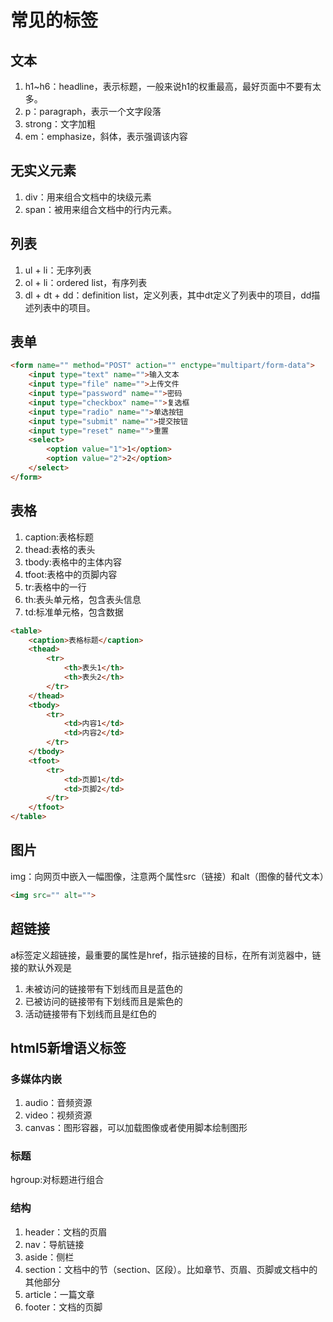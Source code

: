 # 常见的标签

## 文本

1. h1~h6：headline，表示标题，一般来说h1的权重最高，最好页面中不要有太多。
2. p：paragraph，表示一个文字段落
3. strong：文字加粗
4. em：emphasize，斜体，表示强调该内容

## 无实义元素

1. div：用来组合文档中的块级元素
2. span：被用来组合文档中的行内元素。

## 列表

1. ul + li：无序列表
2. ol + li：ordered list，有序列表
3. dl + dt + dd：definition list，定义列表，其中dt定义了列表中的项目，dd描述列表中的项目。

## 表单

```html
<form name="" method="POST" action="" enctype="multipart/form-data">
    <input type="text" name="">输入文本
    <input type="file" name="">上传文件
    <input type="password" name="">密码
    <input type="checkbox" name="">复选框
    <input type="radio" name="">单选按钮
    <input type="submit" name="">提交按钮
    <input type="reset" name="">重置
    <select>
        <option value="1">1</option>
        <option value="2">2</option>
    </select>
</form>
```

## 表格

1. caption:表格标题
2. thead:表格的表头
3. tbody:表格中的主体内容
4. tfoot:表格中的页脚内容
5. tr:表格中的一行
6. th:表头单元格，包含表头信息
7. td:标准单元格，包含数据

```html
<table>
    <caption>表格标题</caption>
    <thead>
        <tr>
            <th>表头1</th>
            <th>表头2</th>
        </tr>
    </thead>
    <tbody>
        <tr>
            <td>内容1</td>
            <td>内容2</td>
        </tr>
    </tbody>
    <tfoot>
        <tr>
            <td>页脚1</td>
            <td>页脚2</td>
        </tr>
    </tfoot>
</table>
```

## 图片

img：向网页中嵌入一幅图像，注意两个属性src（链接）和alt（图像的替代文本）

```html
<img src="" alt="">
```

## 超链接

a标签定义超链接，最重要的属性是href，指示链接的目标，在所有浏览器中，链接的默认外观是

1. 未被访问的链接带有下划线而且是蓝色的
2. 已被访问的链接带有下划线而且是紫色的
3. 活动链接带有下划线而且是红色的

## html5新增语义标签

### 多媒体内嵌

1. audio：音频资源
2. video：视频资源
3. canvas：图形容器，可以加载图像或者使用脚本绘制图形

### 标题

hgroup:对标题进行组合

### 结构

1. header：文档的页眉
2. nav：导航链接
3. aside：侧栏
4. section：文档中的节（section、区段）。比如章节、页眉、页脚或文档中的其他部分
5. article：一篇文章
6. footer：文档的页脚



